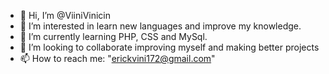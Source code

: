 - 👋 Hi, I’m @ViiniVinicin
- 👀 I’m interested in learn new languages and improve my knowledge.
- 🌱 I’m currently learning PHP, CSS and MySql.
- 💞️ I’m looking to collaborate improving myself and making better projects
- 📫 How to reach me: "erickvini172@gmail.com"
